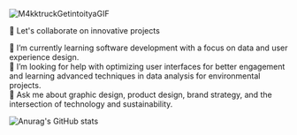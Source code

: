<!-- Define yourself -->

![M4kktruckGetintoityaGIF](https://github.com/BlessingsMinga/BlessingsMinga/assets/113256890/e8a9d0df-f2b6-4d28-95de-7dcfe79c3abd) <br/>

👯 Let's collaborate on innovative projects

🌱 I’m currently learning software development with a focus on data and user experience design. <br/>
🤔 I’m looking for help with optimizing user interfaces for better engagement and learning advanced techniques in data analysis for environmental projects. <br/>
💬 Ask me about graphic design, product design, brand strategy, and the intersection of technology and sustainability.

![Anurag's GitHub stats](https://github-readme-stats.vercel.app/api?username=blessingsminga&show_icons=true&theme=transparent)
